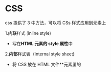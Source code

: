# CSS

css 提供了 3 中方法，可以将 CSs 样式应用到元素上

1.**内联**样式 (inline style)

 - 写在**HTML 元素的 style 属性**中

2.**内部**样式表（internal style sheet)

 - 将 CSS 放在 HTML 文件**<head>元素里的<style>**元素之中

3.**外部**样式表（external style sheet)

 - 将 CSS 编写在一个独立的文件中，并且**通过<link>元素**引入进来

## link 元素

- link 元素是**外部资源链接**元素，规范了**文档与外部资源**的关系

  - link 元素通常在 head 元素中

- 最常用的链接是**样式表(css)**

  - 此外也可以被用来创建**站点图标**(比如"favion"图标)

- **link 元素常见的属性：**

  - **href**：此属性知道被链接资源的 URL。URL 可以是绝对的也可以是相对的。

  - **ref**：知道链接的类型，常见的将链接类型：

    `icon`:站点图标(网站页面头部图标)

    ```css
    <link rel="icon" href="https://pvp.qq.com/favicon.ico">
    ```

    `dns-prefetch`:对一些页面数据进行预加载，用于性能优化(提前从 dns 解析时拿取加载数据)

    stylesheet:CSS 样式:`https://developer.mozilla.org/zh-CN/docs/Web/HTML/Link types`

    > @import
    >
    > 可以在 style 元素或者 CSS 文件中使用@import 导入其他的 CSS 文件

## 浏览器的渲染流程

![览器的渲染流](../../00_Image/02_CSS/浏览器的渲染流程.png)

> 首先浏览器对 HTMl 进行加载然后进行解析(parse)，如果浏览器遇到 CSS 会对 CSS 进行加载(注意：这时候**并不会对 HTML 进行阻塞**)，HTML 这时候任然进行正常解析，解析完成并创建 DOM 树。等 CSS 解析完毕会挂载到 DOM 树上并生成**Render tree** 最后进行成列展示

> 如果有**js 会进行阻塞**，因为 JS 可能会对 HTML 进行操作

## Text 文本属性

- `text-decoration： `**用于设置文字的装饰线**（常用）

  取值

  - **none**:无任何装饰线
    - 可以去除 a 元素默认的下划线
  - **underline**：下划线
  - **overline**：上划线
  - **line-through**:中划线（删除线）

- `text-transform`：**用于设置文字的大小写转换**（不常用）

  取值

  - capitalize:(使首字母大写，资本化的意思)将每个单词的首字符变为大写
  - uppercase：(大写字母)将每个单词的所有字符变为大写
  - lowercase:(小写字母)将每个单词的所有字符变为小写
  - none:没有任何影响

  > 实际开发中使用 Javescript 转化的更多

- `text-indent`：**用于设置第一行内容得到缩进**（不常用）

  - `text-indent:2em`;网刚好是缩进 2 个文字

    > 这里 em 单位相当于是父元素文字的 2 倍大

- `text-align`：**设置文本的对齐方式（重要**）

  **MDN:定义行内内容（例如文字）如何相对它的块父元素对齐：**

  > 上面的 2 个定义都是不准确的,因为`text-align`对 img 图片也是有效的，对块级元素是无效的。
  >
  > 应该是：
  > **text-align 可以对行内块元素设置对齐方式**

  常用的值

  - **left**:左对齐
  - **right**:右对齐
  - **center**:正中间显示
  - **justify**:两端对齐（很少用）

- `letter/word spacing`:分别用于设置字母、单词之间的间距

  - 默认是 0.可以设置为负数

## 字体

- `font-style`:**用于设置文字的常规、斜体显示**
  - norma:常规显示
  - italic(斜体)：用字体的斜体显示（通常会有专门的字体）
  - oblique(倾斜)：文本倾斜显示（仅仅是让文字倾斜）

### line-height

**用来设置一行文本的行高**

严格定义：**两行文字基线（baseline）之间的间距**

> 主要用于文字居中显示（把 line-height 的值设为和容器 height 高度一样即可）

**简单理解：比如有一个 div 高为 100，这时候把文字的 line-hight 设为 100，文字就会居中显示，相当于把这个文字的行高设为了 100，文字永远在中间显示，这样文字就在盒子里居中了**

> ### 两行文字基线之间的间距，等于它的上边距+文字的高度+下边距，正好等于两条基线之间的间距，文字一直都是在中间的所以当你把文字的行高设置于容器高一样时就居中显示了。

### font 缩写属性

- 顺序

  - **font-style font-variant font-weight font-size/line-height font-family**

- 规则-
  - font-style、.font-variant、font-weighti 可以随意调换顺应也可以省略
  - /Iine-height 可以省略，如果不省略，必须跟在 fon-size 后面
  - **font-size、font-family 不可以调换顺序，不可以略**

## CSS 选择器

### 通用选择器

使用 \* 号通配符，可以选中所有的元素

```html
*{}
```

### 属性选择器

- 拥有某一个属性[ attribute] (不常用)

- 属性等于某一值[att=val]

  ```html
  [title] { //也可以直接等于属性名，指定 width: 800px; background-color: #f00; }

  <div title="div ">
    <p>my name is lwy</p>
  </div>
  ```

### 后代选择器

- 一：所有的后代（**直接/间接的后代**）

  - 选择器这几件以**空格**分割

  ```css
  .box1 span {
    color: gray;
  }
  ```

- 二：直接子代选择器（**必须是直接子代**）

  - 选择器之间以 `>` 分割

  ```css
  .box1 > span {
    color: gray;
  }
  ```

### 兄弟选择器

- 一：相邻兄弟选择器、

  - 使用符号`+` 连接

  ```css
  .box1 + .content {
    color: red;
  }
  //这时box1旁边的content会变红色
  ```

- 二：普遍兄弟选择器 `~`

  - 使用 `~`连接

    ```css
      .box1 ~ div {
            color: red;
            box1的所有div兄弟都会变成红色
          }
    ```

### 选择器组-交集选择器

- **交集选择器：需要同时符合两个选择器条件(两个选择器紧密连接)**
  - 在开发中通常为了**精确的选择某一个元素**

```css
  div.box1 {
      即是一个DIV，也必须有一个class为box
      注意中间没有空格
        color: red;
      }
两个选择器类名一样
<div class="box1">6666666</div>
      <p class="box1">哈哈哈哈</p>
```

### 并集选择器

- **符合一个选择器条件即可（两个选择器以`,` 分隔）**
  - 在开发中通常为了给**多个元素设置相同的样式**

```css
body,
div,
p {
  color: aqua;
}
```

### 伪类选择器

> css**伪类**是添加到选择器的关键字，**用于指定所选元素的特殊状态**
>
> 可以说伪类可以对指定的元素进行操作状态。比如苏表悬停时的状态

- 动态伪类

  - `:link`:未访问的链接
  - `:visited`:已访问的链接
  - `:hover`:**鼠标挪动到元素上的状态（重要）**
  - `:active`:激活的链接（鼠标在链接上长按住未松开）
  - `:focus`:指当前**拥有输入焦点的元素**(能接收键盘使用)

- 结构伪类

  `:nth-child(1)`

  - 是父元素中的**第 1 个子元素**

  `:nth-child(2n)  `（n 取值从 0 开始，0，1，2，3，4，5）

  - n 代表任意**正整数和 0**
  - 是父元素中的第偶数个子元素（第 2、4、6、8 个）
  - 跟：nth-child(even)同义

  `:nth-child(2n+ 1)`

  - n 代表任意正整数和 0
  - 是父元素中的第奇数个子元素（第 1、3、5、7.个）
  - 跟：nth-child(odd)同义

  `nth-child(-n +2)`

  - 代表**前 2 个子元素**

  > `:nth-last-child()`的语法跟：nth-child()类似，不同点是：nth-last-child()从最后一个子元素开始往前计数(从后往前)。

  **nth-of-type()用法跟 nth-child()类似**

  - 不同点是**nth-of-type()**计数时只计算**同种类型的元素**

  **nth-last-of-type0 用法跟：nth-of-type()类似**

  - 不同点是：nth-last-of-type()从最后一个这种类型的子元素开始往前计数

  **下面的伪类偶尔会使用：**

  - `：root`,根元素，就是 HTML 元素
  - `：empty`代表里面完全空白的元素

- 否定伪类

  **:not()的格式是：not(x)**

  - X 是一个**简单选择器**
  - 元素选择器、通用选择器、属性选择器、类选择器、选择器、伪类(除否定伪类)

  **:not(x)表示除 x 以外的元素**

### 伪元素（pseudo-elements)

> 伪元素是一个附加至选择器末的关键词，允许你对被选择元素的**特定部分修改样式。**

> 伪元素可以用一个冒号也可以用 2 个，但是为了和伪类区别一般用 2 个冒号：：

- `::first-line`:可以针对**首行文本**设置属性
- `::first-letter`:可以针对**首行字母**设置属性
- `::before`和`::after`:用来在一个元素的**内容之前或之后插入其他内容**(可以是文字、图片)
  - 常通过**content 属性**来为一个元素添加修饰性的内容

> 注意：当你要把元素变成块级元素或行内块时，content 属性是不可以省略的，因为**伪元素是行内级元素**，如果省略则会看不到内容

```html
.item::after {
在实际开发中可以起一个其他的类型，利用类选择器可以起多个类目的特点，实现复用
content: "我是after"; color: red; } .item::before { content: "我是before";
color: orange; }

<div class="box item">伪元素练习</div>
```

### css 继承

css 继承过来的是计算值，而不是设置值（计算值就是父元素设置的那个值)

强制继承：如果你想要元素强制继承父元素的属性可以使用`inherit`

比如

`border:inherit`这样就实现了强制继承

### 选择器的权重

- 按照经验，为了方便比较 CSS 属性的优先级，可以给 CSS 属性所处的环境定义一个权值（权重）
  - !important：10000
  - 内联样式：1000
  - id 选择器：100
  - 类选择、属性选择器、伪类：10
  - 元素选择器、伪元素：1
  - 通配符：0

## 行内替换元素

1.和其他的行内级元素在同一行显示

2.可以设置宽高

> 比如 img 为可替换元素 但是同时拥有 2 个特性 ，说 img 为行内块元素不是很准确的，官方也从来没有说过。

## HTML 元素 4 种隐藏方法

- 方法一：**display 设置为 none**
  - 元素不显示出来，并且也不占据位置，**不占据任何空间（和不存在一样）：**
- 方法二：**visibility 设置为 hidden**
  - 设置为 hidden,虽然元素不可见，但是**会占据元素应该占据的空间**：
  - 默认为 visible,元素是可见的：
- 方法三：**color:rgba 设置颜色，将 a 的值设置为 0**
  - rgba 的 a 设置的是 alpha 值，可以设置透明度，**不影响子元素**(只是字体或者背景透明：**单一**)
  - **a 的值范围是 0~1**
- 方法四：**opacity 设置透明度，设置为 0**
  - 设置整个元素的透明度，**会影响所有的子元素，**（字体背景都会变成透明：**全部**）

## Overflow

- **ovrflow 用于控制内容溢出时的行为**
  - **visible**:溢出的内容照样可见
  - **hidden**:溢出的内容直接裁剪
  - **scroll**:溢出的内容被裁剪，但可以通过滚动机制查看
    - 会一直显示滚动条区域，滚动条区域占用的空间属于 width、height
  - **auto**:自动根据内容是否益出来决定是否提供滚动机制

## 盒子模型

### 上下 margin 的传递（父子元素）

- **margin-top 传递**
  - 如果**块级元素的顶部线和父元素的顶部线重叠**，那么**这个块级元素的 margin-top 值会传递给父元素**
- **margin-bottom 传递**
  - **如果块级元素的底部线和父元素的底部线重写，并且父元素的高度是 auto**,那么**这个块级元素的 margin-bottom 值会传递给父元素**
- **如何防止出现传递间题？**
  - 给**父元素设置 padding-top\padding-bottom**
  - 给**父元素设置 border**
  - 触发 BFC:**设置 overflow 为 auto**
- 建议
  - **margin**一般是用来设置**兄弟元素之间**的间距
  - **padding**一般是用来设置**父子元素之间**的间距

### 上下 margin 的重叠

- **垂直方向（上下）上相邻的 2 个 margin(margin-top、margin-bottom)有可能会合并为 1 个 margin,这种现象叫做 collapse(折叠)**
- **水平（左右）方向上的 margin(margin-left.margin-right)永远不会 collapse**
- 折叠后最终值的计算规则
- 两个值进行比较，**取较大的值**
- 如何防止 margin collapse?
  - **只设置其中一个元素的 margin**

情况

1.**两个兄弟元素**之间**上下 margin 的折叠**

2.**父子块级元素**之间**margin 的折叠**(这种情况很少，一般都设置 padding)

```html
.box { margin-bottom: 30px; } .content { margin-top: 50px;
这里最大值50px生效，而不是相加等于80px，只有上下垂直时才会发生重叠 }
<div class="box"></div>
<div class="content"></div>
```

### 元素的水平居中方案

- 块级元素，有宽度

给块级元素 margin 设置为：0 auto 可以实现水平居中。

```css
/* 把上下固定，左右给个auto浏览器会自动平均分配 */
margin: 0 auto;
```

> 还可以用定位，flex 布局等

- 行内级元素
  - 水平居中：在父元素中设置：`text-align:center`

### 外轮廓-Outline

- outline:表示元素的外轮廓

  - 不占用空间
  - 默认显示在 border 的外面

- 和 border 的属性类似

- 应用实例

  - ### **去除 a 元素、input 元素的 focus 轮廓效果**

```css
 a {
     使用none去掉轮廓效果
        outline: none;
      }
```

### 盒子阴影-box-shadow

- box-shadow 属性可以设置一个或者多个阴影

  - 每个阴影用<shadow>表示
  - 多个阴影之间用逗号隔开，从前到后叠加

- <shadow>的常见格式如下

  none.L<shadow># <shadow>inset?&slength{2,4})&8olor>

  - 第 1 个<length>:**offset-x**,水平方向的偏移，正数往右偏移
  - 第 2 个<length>;**offset-y**,垂直方向的偏移，正数往下偏移
  - 第 3 个<length>;**blur-radius**,,模糊半径
  - 第 4 个<length>:**spread-radius**,延伸半径
  - <color>:**阴影的颜色**，如果没有设置，就跟随 color 属性的颜色

```css
  box-shadow: 5px 5px 10px red, 10px 10px 10px green;
x轴，y轴，blur模糊度,color颜色，以逗号分开可以设置多个阴影
```

> text-shadow 实现和 box-shadow 差不多，只是少了 spread-radius

### 行内非替换元素的注意事项

行内元素

- 以下属性对行内级非替换元素不起作用
  - width、height、margin-top、margin-bottom
- 以下属性对行内级非替换元素的效果比较特殊
  - padding-top、padding-bottom、上下方向的 border

> **行内非替换元素对盒子模型的 margin,padding,border 的上下设置是不生效的，不占据空间，对左右位置是生效的，占据空间**。

## CSS 属性-box-sizing

- **box-sizing 用来设置盒子模型中宽高的行为**
- **content-box**
  - padding、.border 都布置在 width、height 外边（**宽高不包含 border/padding**）
- **border-box**
  - padding、border 都布置在 width、height 里边(**宽高包含 border/padding**)

> content-box 相当于是标准盒模型是 box-sizing 的默认，border--box 相当于把盒子设置成了怪异盒模型又叫 IE 盒模型

**标准盒模型**：**盒子的 width/height=内容的宽高度**。不包括 border/padding。如果设置了 border/padding**盒子会被撑大.**

**怪异盒模型(IE 盒模型)**: **盒子的 width/height = border + padding + 内容的宽度**.无论 border/padding 设置多少它都会被加到盒子的 width/height 里，**盒子不会被撑大**

## border 实现三角形代码

```css
 .box {
        width: 100px;
        height: 100px;
          //边框都为透明 4个边框个占宽高的一般
        border: 50px solid transparent;
值设置一个上边框，把size设置为盒子高度一般这样上边框的高度就站一般就是个三角形了
        border-top: 50px solid red;

        box-sizing: border-box;
      }
```

## 网络字体

### web fonts 的工作原理

- 1.fonts 获取到想要的字体
- 2.在 css 种使用字体 html/css/javeScript/img/fonts
- 3.将所有的资源一起部署到服务器

### 使用 web fonts

- 第一步：在字体天下网站下载一个字体
  - https://www.fonts.net.cn/fonts-zh-1.html
  - 默认下载下来的是 ttf 文件
- 第二步：使用字体：
  - 使用过程如下：
    - 1 将字体放到对应的目录中
    - 2 通过**@font-face**来引入字体，并且设置格式
    - 3.使用字体
- 注意：**@font-face 用于加载一个自定义的字体**

```css
<style>
      /* 将这个字体引入到网页中 */
      @font-face {
        font-family: "lwy";
        src: url("./fonts/TianShiYanTiDaZiKu-1.ttf");
      }
      /* 指定元素使用引入的字体 */
      .box {
        font-family: "lwy";
      }
    </style>
  </head>
  <body>
    <div class="box">我是div元素</div>
  </body>
```

### 字体图标

- 字体图标的好处：
  - 放大不会失真
  - 可以任意切换颜色
  - 用到很多个图标时，文件相对图片较小
- 字体图标的使用：
  - 登录阿里 icons(https/ww.iconfont.cn/)
  - 下载代码，并且拷贝到项目中
- 将字体文件和默认的 css 文件导入到项目中

```css
 //导入      href为下载的代码路径
<link rel="stylesheet" href="./iconfonts/iconfont.css" />

//使用
<i class="iconfont icon-music2"></i>
```

## 精灵图 css Sprite

- **什么是 CSS Sprite**
  - 是一种**CSS 图像合成技术**，将**各种小图片合并到一张图片**上，然后**利用 CSS 的背景定位来显示对应的图片部分**
  - 有人翻泽为：**CSS 雪碧、CSS 精灵**
- 使用 CSS Sprite 的好处
  - 减少网页的**http 请求数量，加快网页响应速度，减轻服务器压力**
  - 减小**图片总大小**
  - 解决了**图片命名的困扰**，只需要针对一张集合的图片命名
- Sprite 图片制作（雪碧图、精灵图）
  - 方法 1：Photoshop,设计人员提供
  - 方法 2：https./www.toptal.com/developers/css/sprite-generator

## Position 定位

### 相对定位(relative)

- **并未脱离正常文档流，不改变页面布局**，使用 top,right,bottom,left,进行移动，未定位时的位置留下空白**,相对于原来的位置进行移动**。
- 应用场景：对元素位置进行微调

### 绝对定位(absolute)

- **元素会被移出正常文档流，并不为元素预留空间**，通过指定元素**相对于最近的非 static（标准文档流） 定位祖先元素的偏移，来确定元素位置，如果没有找到这样的祖先元素，参照对象是视口**。绝对定位的元素可以设置外边距（margins），且不会与其他边距合并。

  > 以最近的定位元素为参照对象，进行偏移

  ### 固定定位(Fixed)

- **元素会被移出正常文档流，并不为元素预留空间，而是通过指定元素相对于屏幕视口（viewport）的位置来指定元素位置。**元素的位置在屏幕滚动时不会改变。打印时，元素会出现在的每页的固定位置。`fixed` 属性会创建新的层叠上下文。当元素祖先的 `transform`、`perspective`、`filter` 或 `backdrop-filter` 属性非 `none` 时，容器由视口改为该祖先。

### 脱离正常文档流(absolute/fixed)元素的特点(一)

- **可以随意设置宽高**
- **宽高默认由内容决定**
- **不再受标准流的钓束**
  - 不再**严格按照从上到下、从左到右**排布
  - 不再**严格区分块级(block)、行内级(inline),行内块级(inline-blck)的很多特性**都会消失
- **不再给父元素汇报宽高数据(它的宽高影响不了父元素)**
- **脱标元素内部默认还是按照标准流布局**

### 脱离正常文档流(absolute/fixed)元素的特点(二)

- **绝对定位元素(absolutely positioned element)**

  - position 值为**absolute**或者**fixed**的元素

- **对于绝对定位元素来说**

  - 定位参照对象的宽度=**left+right+margin-left+margin-right+绝对定位元素的实际占用宽度**
  - 定位参照对象的高度=**top+bottom+margin-top+margin-bottom+绝对定位元素的实际占用高度**

- **如果希望绝对定位元素的宽高和定位参照对象一样。可以给绝对定位元素设置以下属性**

  - left0、right0、top:0、bottom:0、margin:0

    > 相当于与参照对象距离为 0，完全撑起

- **如果希望绝对定位元素在定位参照对象中居中显示，可以给绝对定位元素设置以下属性**

  - left0、right:0、top:0、bottom:0、margin:auto

    > 相当于上下左右都为 0**,margin 的值浏览器会自动等分上下左右就实现了居中**

  - 另外，还得设置具体的宽高值（宽高小于定位参照对象的宽高）

```css
  .box {
        background-color: #f00;
        width: 400px;
        height: 400px;
        position: relative;
      }

      .box1 {
        width: 200px;
        height: 200px;
        background-color: green;
        position: absolute;
        bottom: 0;
        right: 0;
        left: 0;
        top: 0;
        //这里位置公式相当于  margin的位置自动被浏览器处理
        宽 ： 400=0+0+ml:auto+mr:auto
        高 ： 400=0+0+mt:auto+ml:auto
        margin: auto;
      }
<div class="box">
      <div class="box1"></div>
    </div>
```

### auto 效果总结

- width:auto
  - 1.行内非替换元素：width 包裹的内容
  - 2.块级元素：width：包含块的宽度
  - 3.绝对定位元素：width:包裹内容

### 粘性定位—sticky

- 可以看做是**相对定位和固定（绝对）定位的结合体：**
- 它允许被定位的元素**表现得像相对定位一样**，直到它滚动到某个阈值点：
- 当**达到这个阈值点**时，就会**变成固定绝对定位：**

> sticky:是相对于最近的滚动祖先包含滚动视口的位置(the nearest ancestor scroll container's scrollport)

### Z-index

- z-index 属性用来设置定位元素的**层叠顺序**（仅对足位元素有效）
  - 取值可以是**正整数、负整数、0**
- 比较原则
  - 如果是**兄弟关系**
    - **z-index 越大，层叠在越上面**
    - **z-index 相等，写在后面的那个元素层叠在上**
  - 如果**不是兄弟关系**
    - 各自**从元素自己以及祖先元素中，找出最邻近的 2 个定位元素进行比较**
    - 而且**这 2 个定位元素必须有设置 z-index 的具体数值**

## float 浮动

- float 属性可以指定一个元素应**沿其容器的左**侧或**右侧**放置，允许**文本和内联元素环绕它。**
  - float 属性最初只用于在一段文本内**浮动图像，实现文字环绕的效果，**
  - 但是早期的 CSS标准中并没有提供好的**左右布局方案**，因此在一段时间里面它成为**网页多列布局的最常用工具：**
- **绝对定位、浮动都会让元素脱离标准流，以达到灵活布局的效果**
- **可以通 float 属性让元素产生浮动效果，float 的常用取值**
  - **none**:不浮动，默认值
  - **left**:向左浮动
  - **right**:向右浮动

### 浮动规则

- **元素一旦浮动后，脱离标准流**
  - **朝着向左或向右方向移动**，直到**自己的边界紧贴着包含块**（一般是父元素）或者**其他浮动元素的边界**为止
  - **定位元素会层叠在浮动元素上面**
- **浮动元素不能与行内级内容层叠，行内级内容将会被浮动元素推出**
  - 比如行内级元素、inline-block 元素、块级元素的文字内容

> 可以实现图文混排的效果，**脱离标准流之后，子元素不会给父元素汇报高度**

- **行内级元素、inline-block 元素浮动后，其顶部将与所在行的顶部对齐**

### **将多个行内级元素中间的空格（间隙）去除的方法**

- 1.删除换行符(不推荐)
- **2.将父级元素的 font-size 设置为 0，但是需要子元素设置回来**
- **3.通过子元素(span)统一向一个方向浮动即可**
- 4.flex 布局

### 布局一行宽度不够，放不下的解决方案

```css
 .box {
        /* 把box值设置为－值，相当于wrap容器的宽度变成了
         盒子的宽度=ml+mr+容器的width 这时候容器的mr=-10
         所以1190=1200-10   容器的width会变成1200,这样相当于，box的宽度为1200了，这样就可以放下
        */
        margin-right: -10px;
      }
 <div class="wrap">
      <div class="box">
        <div class="item item1">1</div>
        <div class="item item2">2</div>
        <div class="item item3">3</div>
        <div class="item item4">4</div>
        <div class="item item5">5</div>
      </div>
    </div>
```

### 浮动的问题 – 高度塌陷

- 由于浮动元素脱离了标准流，变成了**脱标元素**，所以**不再向父元素汇报高度**
  - 父元素**计算总高度**时，就**不会计算浮动子元素的高度**，导致了**高度坍塌**的问题
- 解决父元素高度坍塌问题的过程，一般叫做**清浮动（清理浮动、清除浮动）**
- 清浮动的目的是
  - 让**父元素计算总高度的时候**，把**浮动子元素的高度算进去**

#### CSS 属性 - clear

- clear 属性可以指定一个元素**是否必须移动**(清除浮动后)**到在它之前的浮动元素**下面;

  #### 常用取值

  - **left**：要求元素的顶部低于之前生成的所有左浮动元素的底部**(清除左浮动)**
  - **right**：要求元素的顶部低于之前生成的所有右浮动元素的底部**(清除右浮动)**
  - **both**：要求元素的顶部低于之前生成的所有浮动元素的底部**(清除全部)**
  - **none**：默认值，无特殊要求

#### 清除浮动的方法

- 方法一: 给父元素设置固定高度
  - 扩展性不好（不推荐）
- 方法二: 在父元素最后增加一个空的块级子元素，并且让它设置 clear: both
- 会增加很多无意义的空标签，维护麻烦
- 违反了结构与样式分离的原则（不推荐）
- 方法三: **给父元素添加一个伪元素**
  - 推荐;
  - 编写好后可以轻松实现清除浮动
- **给父元素增加::after 伪元素**
- 纯 CSS 样式解决，结构与样式分离（推荐）

```css
.clear-fix::after{
    content:""
display:block;
clear:both;
visibility:hidden;/*,浏览器兼容性.*/
height:0; /*,划览器兼容性.*/
}
.clear-fix{
    *Z00m:·1;/*.IE6/7兼容性.*/
}
```

## Flex 布局

- 两个重要的概念：
  - 开启了 flex 布局的元素叫**flex container(开启了 flex 的盒子)**
  - flex container 里面的直接子元素叫做**flex item(盒子里的每一项)**
- **当 flex container 中的子元素变成了 flex item 时，具备一下特点：**
  - flex item 的布局将**受 flex container 属性的设置来进行控制和布局：**
  - flex item.**不再严格区分块级元素和行内级元素：**
  - flex item**默认情况下是包裹内容**的，**但是可以设置宽度和高度：**
- **设置 display 属性为 flex 或者 inline-flex 可以成为 flex container**
  - **flex**:flex container 以**block-level(块级元素)**形式存在
  - **inline-flex**:flex container 以**inline-level(行内级元素）**形式存在

### flex 布局模型

![lex布局模](../../00_Image/02_CSS/flex布局模型.png)

> 左右为主轴，上下交叉轴

### 属性

- 应用在**flex container**上的 CSS 属性

  - flex-flow

    - **flex-flow 属性是 flex-direction 和 flex-wrap 的简写。**
      - 顺序任何，并且都可以省略：

  - **flex-direction(决定了主轴的方向)**

    - **flex items 默认都是沿着 main axis(主轴)从 main start 开始往 main end 方向排布**
      - **flex-dierction**决定了**main axis 的方向**，有 4 个取值
      - **row(默认值,主轴从左到右排列)**、**row-reverse(主轴从右到左排列)**、**column(交叉轴变为主轴）**、**column-reverse(从下到上排列)**

  - **flex-wrap(换行)**

    - **flex-wrap 决定了 flex container 是单行还是多行**
      - **nowrap**(默认)：单行
      - **wrap**:多行
      - wrap-reverse(**对交叉轴方向进行反转并多行**):多行（对比 wrap,**cross start 与 cross end 相反**）

  - **justify-content(决定主轴对齐方式)**

    - **justify-content 决定了 flex items 在 main axis 上的对齐方式**
      - **flex-start**(默认值)：与 main start 对齐
      - **flex-end**:与 main end 对齐
      - **center**:居中对齐
      - **space-between**:
        - flex items 之间的距离相等
        - 与 main start、main end**两端对齐**
      - **space-around**:
        - flex items 之间的距离相等
        - **flex items 与 main start、main end 之间的距离是 flex items 之间距离的一半**
      - **space-evenly:**
        - flex items 之间的距离相等
        - **flex items 与 main start、main end 之间的距离等于 flex items 之间的距离**

    ![ustify-conten](../../00_Image/02_CSS/justify-content.png)

  - **align-items(决定交叉轴的对齐方式,单行时使用)**

    - a**lign-items 决定了 flex items 在 cross axis 上的对齐方式**
      - normal::在弹性布局中，效果和 stretch 一样
      - stretch:当 flex items 在 cross axis 方向的 size 为 auto 时**(宽为 auto 时)**，会自动拉伸至填充 flex container
      - flex-start:与 cross start 对齐
      - flex-end:与 cross end 对齐
      - **center**:居中对齐
      - baseline:与基准线对齐

    ![lign-ite](../../00_Image/02_CSS/align-item.png)

  - **align-content(决定了多行有剩余空间时，交叉轴的对齐方式)**

    - **align-content 决定了多行 flex items 在 cross axis 上的对齐方式，用法与 justify-content 类似**

      ![lign-conten](../../00_Image/02_CSS/align-content.png)

- 应用在**flex items**上的 CSS 属性

  - flex-grow
    - **flex-grow 决定了 flex items 如何扩展(拉伸/成长)**
      - 可以设置**任意非负数字（正小数、正整数、0），默认值是 0**
      - 当 flex container 在 main axis 方向上有**剩余 size** 时，**flex-grow 属性才会有效**
    - 如果所有 flex items 的 flex-grow **总和 sum 超过 1**，每个 flex item 扩展的 size 为
      - flex container 的剩余 size \* flex-grow / sum**（剩余 size 根据总和分成等比例大小对各个 item 的 flex-grow 的值进行分布，**）
  - flex-basis
    - flex-basis 用来设置 flex items 在 main axis 方向上的 base size
      - auto（默认值）、具体的宽度数值（100px）
  - flex-shrink
    - **flex-shrink 决定了 flex items 如何收缩(缩小)**
    - 使用方法与 flex-grow 类似
  - order(顺序)
    - **order 决定了 flex items 的排布顺序**
      - 可以设置**任意整数**（正整数、负整数、0），**值越小就越排在前面**
      - 默认值是 0
  - **align-self(单独为 item 设置交叉轴的对齐方式)**
    - **flex items 可以通过 align-self 覆盖 flex container 设置的 align-items**
      - **auto**（默认值）：遵从 flex container 的 align-items 设置
      - **stretch、flex-start、flex-end、center、baseline**，效果跟 **align-items** 一致
  - flex
    - flex 是 flex-grow || flex-shrink || flex-basis 的简写,flex 属性可以指定 1 个，2 个或 3 个值。
      - 第一个无单位数 flex-grow,第二个无单位 flex-shrink,第三个值必须为一个有效的宽度值 flex-basis

## css 属性-transform

- **CSS transform.属性允许对某一个元素进行某些形变**，包括**旋转，缩放，倾斜或平移**等。

- transform 是**形变**的意思，transformeri 就是变形金刚；

- 注意事项，**并非所有的盒子都可以进行 transform 的转换（通常行内级元素不能进行形变）**

- 所以，transform 对于**行内级非替换元素是无效的：**

  - 比如对 span、a 元素等；

  #### 属性语法

  transform:function()

  > 后面跟的是一个个函数

- **常见的函数 transform function 有：**

  - **平移**：translate(x,y)
  - **缩放**：scale(x,y)
  - **旋转**：rotate(deg)
  - **倾斜**：skew(deg,deg)

    上面的几个函数，我们可以改变某个元素的形变

### 位移 - translate

- **-平移：translate(x, y)**
  - 这个 CSS 函数用于移动元素在平面上的位置。
  - translate 本身可以表示翻译的意思，在物理上也可以表示平移；
- 值类型：
  - **数字**：100px
  - **百分比**：参照元素本身(refer to the size of bounding box)
- **translate 的百分比可以完成一个元素的水平和垂直居中**

```css
.item {
  height: 120px;
  width: 120px;
  background-color: blue;
  position: relative;
  /* 向下位移父元素的50% */
  top: 50%;
  /* 使元素向上位移自身宽度的50%，实现了垂直居中 */
  transform: translate(0, -50%);
}
```

### 缩放 - scale

- **缩放：scale(x, y)**

  - scale() CSS 函数可改变元素的大小。

- **值类型：**

  - 数字：

    - **1**：保持不变
    - **2**：放大一倍
    - **0.5**：缩小一半

    > **小于 1 缩放，大于 1 扩大**

  - 百分比：百分比不常用(依照以前的宽高进行缩放，扩大)

### 旋转 - rotate

- **旋转：rotate(<angle>)**
- 值个数
  - 一个值时，表示旋转的角度(**deg**)
- 值类型：
  - **常用单位 deg**：旋转的角度（ degrees ）
  - 正数为顺时针
  - 负数为逆时针

### transform-origin

- **transform-origin：形变的原点**
  - 比如在进行 scale 缩放或者 rotate 旋转时，都会有一个原点。
- 一个值：
  - 设置 x 轴的原点
- 两个值：
- 设置 x 轴和 y 轴的原点
- **必须是<length>,<percentage>或 <left>, center, right, top, bottom 关键字中的一个**
- left, center, right, top, bottom 关键字
- length：从左上角开始计算(px)
- 百分比：参考元素本身大小

### 倾斜 - skew

- 倾斜：skew(x, y)
  - **函数定义了一个元素在二维平面上的倾斜转换。**
- 值类型：
  - deg：倾斜的角度
  - 正数为顺时针
  - 负数为逆时针
- **注意：倾斜的原点受 transform-origin 的影响**

> transform，它是可以设置多个 transform-function 的：

```css
.item:hover {
  transform: scale(0.5) rotate(45deg) translate(100px);
}
```

## 过渡动画 - transition

- **什么是 transition 动画呢？**
  - CSS transitions 提供了一种在更改**CSS 属性时**控制**动画速度的方法**。
  - 可以让 CSS 属性变化成为一个**持续一段时间的过程**，而**不是立即生效**的；
  - 比如将一个元素**从一个位置移动到另外一个位置**，默认在修改完 CSS 属性后会立即生效；
  - 但是我们可以通过 CSS transition，让**这个过程加上一定的动画效果**，包括**一定的曲线速率变化；**
- **通常将两个状态之间的过渡称为隐式过渡（implicit transitions），因为开始与结束之间的状态由浏览器决定。**
- **CSS transitions 可以决定**
  - 哪些属性发生动画效果 (明确地列出这些**属性**)
  - 何时开始 (设置 **delay**）
  - 持续多久 (设置 **duration**)
  - 如何动画 (定义 timing function，比如匀速地或先快后慢)。
- transition CSS 属性是 **transition-property，transition-duration，transition-timing-function 和 transition-delay 的一个简写属性。**
- **transition-property**：指定应用过渡属性的名称
  - all：所有属性都执行动画；
  - none：所有属性都不执行动画；
  - CSS 属性名称：要执行动画的 CSS 属性名称，比如 width、left、transform 等；
- **transition-duration**：指定过渡动画所需的时间
  - 单位可以是秒（s）或毫秒（ms）
- **transition-timing-function**：指定动画的变化曲线
- https://developer.mozilla.org/zh-CN/docs/Web/CSS/transition-timing-function
- **transition-delay**：指定过渡动画执行之前的等待时间

```css
 .box {
        width: 100px;
        height: 100px;
        background-color: #f00;
    简写属性
        transition: all 1s ease-in 2s;
      }
      .box:hover {
        width: 200px;
        height: 200px;
        background-color: orange;
        transform: translate(200px);
      }
```

## CSS Animation

- 过度动画的缺点
  - transition**只能定义开始状态和结束状态**，不能定义中间状态，也就是说只有两个状态；
  - transition**不能重复执行**，除非一再触发动画；
  - transition 需要在**特定状态下会触发才能执行**，比如某个属性被修改了；
- 如果我们希望可以有更多状态的变化，我们可以使用**CSS Animation**。
- **CSS Animation 的使用分成两个步骤：**
  - **步骤一**：使用 keyframes 定义动画序列（每一帧动画如何执行）
  - **步骤二**：配置动画执行的名称、持续时间、动画曲线、延迟、执行次数、方向等等

### @keyframes 规则

- **可以使用@keyframes 来定义多个变化状态，并且使用 animation-name 来声明匹配：**
  - 关键帧使用**percentage**来指定动画发生的时间点；
  - **0%**表示动画的第一时刻，**100%**表示动画的最终时刻；
  - 因为这两个时间点十分重要，所以还有特殊的别名：**from 和 to**；
- **也就是说可以使用 from 和 to 关键字**
  - from 相当于 0%
  - to 相当于 100%

### animation 属性

- CSS animation 属性是 **animation-name，animation-duration, animation-timing-function，animation-delay，animationiteration-count，animation-direction，animation-fill-mode 和 animation-play-state 属性的一个简写属性形式。**
  - a**nimation-name**：指定执行哪一个关键帧动画
  - **animation-duration**：指定动画的持续时间
  - **animation-timing-function**：指定动画的变化曲线
  - **animation-delay**：指定延迟执行的时间
  - **animation-iteration-count**：指定动画执行的次数，执行 infinite 表示无限动画
  - **animation-direction**：指定方向，常用值 normal 和 reverse
  - **animation-fill-mode**：执行动画最后保留哪一个值
    - none：回到没有执行动画的位置
    - forwards：动画最后一帧的位置
    - backwards：动画第一帧的位置
  - **animation-play-state**：指定动画运行或者暂停（在 JavaScript 中使用，用于暂停动画）

```css
 .box {
        width: 100px;
        height: 100px;
        background-color: #f00;
         animation的简写属性
        animation: moveAnim 2s ease-in-out 2s 2 forwards;
      }
       //定义关键帧
      @keyframes moveAnim {
        0% {
          transform: translate(0, 0) scale(0.5, 0.5) rotate(45deg);
        }
        33% {
          transform: translate(0, 200px) scale(1, 1) rotate(45deg);
        }
        66% {
          transform: translate(200px, 200px) scale(0.5, 0.5) rotate(45deg);
        }
        100% {
          transform: translate(200px, 0) scale(0.5, 0.5) rotate(45deg);
        }
      }
```

## 深入理解 vertical-align – line boxes

- 官方文档的翻译：vertical-align 会影响 **行内块级元素** 在一个 **行盒(由内容每一行行高的高度)** 中垂直方向的位置

- **思考：一个 div 没有设置高度的时候，会不会有高度？**

- 没有内容，没有高度
- 有内容，内容撑起来高度

- **但是内容撑起来高度的本质是什么呢？**

  - 内容有行高（line-height），撑起来了 div 的高度

- 行高为什么可以撑起 div 的高度？

  - 这是因为**line boxes**的存在，并且 line-boxes 有一个特性，包裹每行的 inline level
  - 而其中的文字是有行高的，必须将整个行高包裹进去，才算包裹这个 line-level

- **那么，进一步思考：**

  - 如果这个 div 中有图片，文字，inline-block，甚至他们设置了 margin 这些属性呢？

  > 如果一行里有文字，图片，行内级盒子，那么图片和盒子会离底部有几个像素，这是因为 vertical-align 默认是 baseline 对齐的，所以盒子与图片默认与文字的基线对齐，就会造底部有多余的间隙问题

- **结论：line-boxes 一定会想办法包裹住当前行中所有的内容。**

- **但是，但是为什么对齐方式千奇百怪呢？**

  - 你认为的千奇百怪，其实有它的内在规律
  - 答案就是**baseline**对齐

- 我们来看官方 vertical-align 的默认值：没错，就是 baseline

- **但是 baseline 都是谁呢？**

- 文本的 baseline 是字母 x 的下方
- Inline-block 默认的 baseline 是 margin-bottom 的底部（没有，就是盒子的底部）
- Inline-block 有文本时，baseline 是最后一行文本的 的下方

- **一切都解释通了**

- **现在，对于不同的取值就非常容易理解了**

  - **baseline**(默认值)：基线对齐（你得先明白什么是基线）
  - **top**：把行内级盒子的顶部跟 line boxes 顶部对齐
  - **middle**：行内级盒子的中心点与父盒基线加上 x-height 一半的线对齐
  - **bottom**：把行内级盒子的底部跟 line box 底部对齐
  - <percentage>：把行内级盒子提升或者下降一段距离（距离相对于 line-height 计算\元素高度）， 0%意味着同 baseline 一样
  - <length>：把行内级盒子提升或者下降一段距离，0cm 意味着同 baseline 一样

- **解决图片下边缘的间隙方法**:

  - **方法一: 设置成 top/middle/bottom**
  - **方法二: 将图片设置为 block 元素**

> **vertical 用来设置行内级元素的对齐方式，默认是 baseline 对齐，这样会造成设置图片和盒子时，底部会留有间隙是为了与文字的基线对齐，当我们遇到这种现象时，我们可以把元素变成 block 元素，因为会独占一行，这样就不会与文字基线对齐了，还可以使 vertical-align 更改对齐方式为 top/middle/bottom**

> 一个文字的行高由上边距+内容+下边距组成，内容底部为 baseline

## meta 元素

- **meta 元素用于定义元数据：**
  - head 中用于**定义元数据**；
  - 比如标题 title、样式 style、link 外部资源等；
  - meta 用于定义那些不能使用其他定元相关（meta-related）元素定义的任何元数据信息；
- **meta 元素定义的元数据的类型包括以下几种：**
  - 如果设置了 **charset** 属性，meta 元素是一个字符集声明，告诉文档使用哪种字符编码。
  - 如果设置了 **http-equiv** 属性，meta 元素则是编译指令。
  - 如果设置了 **name** 属性，meta 元素提供的是文档级别（document-level）的元数据，应用于整个页面。

### meta 元素的 http-equiv 属性

- 告知 IE 浏览器去模仿哪一个浏览器的行为；
  - IE=edge，告知 IE8 区使用最高有效模式来模仿

```css
<meta
http-equiv="X-UA-Compatible"content="IE=edge">
```

### meta 元素的 name 属性

- name 属性的值非常多，具体的内容可以查看文档：
  - https://developer.mozilla.org/zh-CN/docs/Web/HTML/Element/meta/name
- 我们介绍几个常用的：
  - **robots**：爬虫、协作搜寻器，或者 “机器人”，对此页面的处理行为，或者说，应当遵守的规则。
  - **author**：文档作者的名字。
  - **Copyright**：版权声明；
  - **description**：一段简短而精确的、对页面内容的描述。
    - 一些浏览器，比如 Firefox 和 Opera，将其用作书签的默认描述。
  - **keywords**：与页面内容相关的关键词，使用逗号分隔。某些搜索引擎会进行收录；

## CSS 样式的字符编码

- **之前我们有制定过 HTML 页面的编码，但是并没有制定 CSS 样式的编码**。
  - 那么 CSS 样式的字符编码会按照什么规则来使用呢？
- **在样式表中有多种方法去声明字符编码，浏览器会按照以下顺序尝试下边的方法（一旦找到就停止并得出结果）：**
  - 1.文件的开头的 Unicode byte-order（字节顺序标记） 字符值。
    - https://en.wikipedia.org/wiki/Byte_order_mark
  - 2.由 Content-Type：HTTP header 中的 charset 属性给出的值或用于提供样式表的协议中的等效值。
  - 3.CSS @规则 @charset。
  - 4.使用参考文档定义的字符编码： 元素的 charset 属性。
    - 该方法在 HTML5 标准中已废除，无法使用。
  - 5.假设文档是 UTF-8。
- 开发中推荐在 CSS 的开头编写@charset 指定编码：

```css
@charset "UTF-8";
```

## CSS 属性 - white-space

- **white-space 用于设置空白处理和换行规则**
  - normal：合并所有连续的空白，**允许**单词超屏时自动换行
  - **nowrap**：合并所有连续的空白，**不允许**单词超屏时自动换行
  - pre：阻止合并所有连续的空白，**不允许**单词超屏时自动换行
  - pre-wrap：阻止合并所有连续的空白，**允许**单词超屏时自动换行
  - pre-line：合并所有连续的空白（但保留换行），**允许**单词超屏时自动换行

## CSS 属性 - text-overflow

- **text-overflow 通常用来设置文字溢出时的行为**

  - **clip**：溢出的内容直接裁剪掉（字符可能会显示不完整）
  - **ellipsis**：溢出那行的结尾处用省略号表示

- text-overflow 生效的前提是 overflow**不为 visible**

- 常见的是将 white-space、text-overflow、overflow 一起使用

  ```css
  white-space: nowrap;
  text-overflow: ellipsis;
  overflow: hidden;
  ```

## CSS 中的函数

- **在前面我们有使用过很多个 CSS 函数:**
  - 比如**rgb/rgba/translate/rotate/scale**等;
  - CSS 函数通常可以帮助我们**更加灵活**的来编写**样式的值；**
- 下**面我们再学习几个非常好用的 CSS 函数:**
  - **var**: 使用 CSS 定义的变量;
  - **calc**: 计算 CSS 值, 通常用于计算元素的大小或位置;
  - **blur**: 毛玻璃(高斯模糊)效果;
  - **gradient**：颜色渐变函数；

### CSS 函数 - var

- **CSS 中可以自定义属性**
- **属性名**需要以**两个减号（--）**开始;
- **属性值**则可以是**任何有效的 CSS 值;**

```css
html {
  --main-color: #f00;
}
```

- **我们可以通过 var 函数来使用:**

```css
.box {
  color: var(--main-color);
}
```

- **规则集定义的选择器, 是自定义属性的可见作用域(只在选择器内部有效)**
  - 所以推荐将**自定义属性定义在 html 中**，也可以使用 **:root 选择器;**

### CSS 函数 -calc

- **calc() 函数允许在声明 CSS 属性值时执行一些计算。**
  - 计算支持**加减乘除**的运算；
    - +和 - 运算符的**两边必须要有空白字符。**
  - 通常用来**设置一些元素的尺寸或者位置；**

```css
box container2 {
  display: inline-block;
  width: calc(100%-60px);
  height: 100px;
  background-color: #00f;
}
```

### CSS 函数 - blur

- blur() 函数将**高斯模糊**应用于输出图片或者元素;
- **blur(radius)**
- **radius**, 模糊的半径, 用于定义高斯函数的偏差值, 偏差值越大, 图片越模糊;
- **通常会和两个属性一起使用：**
- **filter**: 将模糊或颜色偏移等图形效果应用于元素;
- **backdrop-filter**: 为元素后面的区域添加模糊或者其他效果;

```css
   .container {
        display: inline-block;
        position: relative;
        display: inline-block;
      }
  /* img {
        filter: blur(10px);
      }
      .box {
        width: 100%;
        height: 100%;
        position: absolute;
        left: 0;
        right: 0;
        left: 0;
        bottom: 0;
        background-color: rgba(0, 0, 0, 0.5);
        backdrop-filter: blur(5px);
      }
 <div class="container">
      <img src="./img/kobe01.jpg" alt="" />
      <div class="box"></div>
    </div>
```

> 在项目中通常设置一个盒子遮盖在图片上使用 backdrop-filter 实现效果

### CSS 函数 – gradient

- 是一种**imageCSS 数据类型的子类型**，用于表现**两种或多种颜色的过渡转变**
- CSS 的**image 数据类型**描述的是**2D 图形**；
- 比如 background-image、list-style-image、border-image、content 等；
- image 常见的方式是通过**url 来引入一个图片资源；**
- 它也可以**通过 CSS 的<gradient> 函数**来设置颜色的渐变；
- **常见的函数实现有下面几种：**
  - **linear-gradient()**：创建一个表示两种或多种颜色线性渐变的图片；
  - **radial-gradient()**：创建了一个图像，该图像是由从原点发出的两种或者多种颜色之间的逐步过渡组成；
  - **repeating-linear-gradient()**：创建一个由重复线性渐变组成的 image
  - **repeating-radial-gradient()**：创建一个重复的原点触发渐变组成的 image
  - 等等；

#### linear-gradient 的使用

- linear-gradient：创建一个表示两种或多种颜色线性渐变的图片；

  ```css
  background-image: linear-gradient(blue, red);
  background-image: linear-gradient(to right, blue, red);
  background-image: linear-gradient(to right bottom, blue, □red);
  background-image: linear-gradient(45deg, blue, ▣red);
  background-image: linear-gradient(
    to right,
    ☐blue,
    口red1g%,
    口purple4opx,
    ☐orange
  );
  ```

- **radial-gradient：创建了一个图像，该图像是由从原点发出的两种或者多种颜色之间的逐步过渡组成；**

```css
background-image: radial-gradient(blue, red);
background-image: radial-gradient(at 0%50%, red, yellow);
```

## 浏览器前缀

- 有时候可能会看到有些 CSS 属性名前面带有：**-o-、-xv-、-ms-、mso-、-moz-、-webkit-**
- **官方文档专业术语叫做：vendor-specific extensions（供应商特定扩展）**
- **为什么需要浏览器前缀了？**
  - CSS 属性刚开始**并没有成为标准**，浏览器为了**防止后续会修改名字给新的属性添加了浏览器前缀；**
- **上述前缀叫做浏览器私有前缀，只有对应的浏览器才能解析使用**
  - -o-、-xv-：Opera 等
  - -ms-、mso-：IE 等
  - -moz-：Firefox 等
  - -webkit-：Safari、Chrome 等
- **注意：不需要手动添加，后面学习了模块化打包工具会自动添加浏览器前缀**

## FC – Formatting Context

- **FC 的全称是 Formatting Context，元素在标准流里面都是属于一个 FC 的；**
- **块级元素的布局属于 Block Formatting Context（BFC）**
  - 也就是**block level box**都是在**BFC**中布局的；
- **行内级元素的布局属于 Inline Formatting Context（IFC）**
  - 而**inline level box**都是在**IFC**中布局的；

### BFC – Block Formatting Context

- block level box 都是在 BFC 中布局的，那么这个 BFC 在哪里呢？

- **MDN 上有整理出在哪些具体的情况下会创建 BFC：**

  - 根元素（）

  - 浮动元素（元素的 float 不是 none）

  - 绝对定位元素（元素的 position 为 absolute 或 fixed）

  - 行内块元素（元素的 display 为 inline-block）

  - 表格单元格（元素的 display 为 table-cell，HTML 表格单元格默认为该值），表格标题（元素的 display 为 table-caption，HTML 表格标题默认为该值）

  - 匿名表格单元格元素（元素的 display 为 table、table-row、 table-row-group、table-header-group、table-footer-group（分别是 HTML table、row、tbody、thead、tfoot 的默认属性）或 inline-table）

  - **overflow 计算值(Computed)不为 visible 的块元素**

    > **也就是说 overflow 为 auto 或者 hidder 时可以创建新的 BFC**

  - 弹性元素（display 为 flex 或 inline-flex 元素的直接子元素）

  - 网格元素（display 为 grid 或 inline-grid 元素的直接子元素）

  - display 值为 flow-root 的元素

### BFC 有什么作用呢？

- **简单概况如下**：
  - 在 BFC 中，box 会在**垂直方向上一个挨着一个**的排布；
  - **垂直方向的间距由 margin 属性**决定；
  - 在同一个 BFC 中，**相邻两个 box 之间的 margin 会折叠（collapse）**；
  - 在 BFC 中，每个元素的**左边缘是紧挨着包含块的左边缘的**；
- **那么这个东西有什么用呢？**
  - 解决 margin 的折叠问题；
  - 解决浮动高度塌陷问题；

> **块级元素的布局，它规定了块级元素时如何布局的**

#### BFC 的作用一：解决折叠问题（权威）

- **在同一个 BFC 中，相邻两个 box 之间的 margin 会折叠（collapse）**

- 官方文档明确的有说
- **The vertical distance between two sibling boxes is determined by the 'margin' properties. Vertical margins between adjacent block-level boxes in a block formatting context collapse.**
- 那么如果我们让两个 box 是不同的 BFC 呢？那么就可以解决折叠问题。

> **使用 overflow：auto 形成一个新的块级格式化上下文,这样 2 个盒子就不会造成折叠。**

#### BFC 的作用二：解决浮动高度塌陷（权威）

- **网上有很多说法，BFC 可以解决浮动高度塌陷，可以实现清除浮动的效果。**
- 但是**从来没有给出过 BFC 可以解决高度塌陷的原理或者权威的文档说明；**
- 他们也压根没有办法解释，为什么可以解决浮动高度的塌陷问题，但是**不能解决绝对定位元素的高度塌陷问题**呢？
- **事实上，BFC 解决高度塌陷需要满足两个条件：**
  - 浮动元素的父元素触发 BFC，**形成独立的块级格式化上下文（Block Formatting Context）**；
  - **浮动元素的父元素的高度是 auto 的；**
- **BFC 的高度是 auto 的情况下，是如下方法计算高度的**
  - 1.如果只有 inline-level，是行高的顶部和底部的距离；
  - 2.如果有 block-level，是由最底层的块上边缘和最底层块盒子的下边缘之间的距离
  - 3.如果有绝对定位元素，将被忽略；
  - 4**.如果有浮动元素(overflow)，那么会增加高度以包括这些浮动元素的下边缘**

> **如果是绝对定位元素，那么不会给父元素汇报高度将会忽略，这时候父元素如果有浮动元素时，那么会增加高度包括这些浮动元素的下边缘,形成独立的块级格式化上下文**
>
> 前提父元素的高度为 auto

> BFC 用来规定块级元素的布局
>
> 我们可以用他来解决 2 个问题
>
> 1.解决 margin 的折叠
>
> 因为 BFC 规定相邻的两个 box 之间 margin 会折叠，所以我们可以使用 overflow:auto 来给其中一个元素创建一个新的 BFC 这样他们就不在一个 BFC 中就解决了折叠的问题
>
> 2.解决高度塌陷的问题
>
> 因为元素脱离了标准文档流，不占据原来的位置，而且子元素不再给父元素汇报宽高，所以会造成高度塌陷
>
> 但是我们如果给父元素设置了浮动元素父元素就会接收到子元素的高度，在 BFC 中有规定：**如果有浮动元素(overflow)，那么会增加高度以包括这些浮动元素的下边缘**，这样就解决了高度塌陷的问题

## 媒体查询

- 媒体查询是一种提供给**开发者**针对**不同设备需求**进行**定制化开发**的一个接口。

- 你可以根据**设备的类型（比如屏幕设备、打印机设备）或者特定的特性（比如屏幕的宽度）**来修改你的页面

- **媒体查询的使用方式主要有三种：**

  - 方式一：通过**@media 和@import**使用不同的 CSS 规则（常用）；

    ```css
    @media 媒体类型默认为all (max-width: 800px) 括号里面的为媒体特性 {
      body {
        background-color: orange;
      }
    }
    /*使用media*/

    /* @import url(./css/05-body-媒体查询.css) (max-width: 800px); 
          使用@import
          */
    ```

  - 方式二：使用 media)属性为<style>,<link>,<source>和其他 HTML 元素指定特定的媒体类型；

```css
 <link rel="stylesheet" media="(max-width:800px)"href="./css/05-body-媒体查询.css" />
    使用link
```

- - 方式三：使用 Window.matchMedia() 和 MediaQueryList.addListener() 方法来测试和监控媒体状态；
- **比较常用的是通过@media 来使用不同的 CSS 规则，目前掌握这个即可；**

### 媒体查询 - 媒体类型（Media types）

- **在使用媒体查询时，你必须指定要使用的媒体类型。**
  - **媒体类型是可选的，并且会（隐式地）应用 all 类型。**
- **常见的媒体类型值如下：**
- **all**：适用于所有设备。
- **print**：适用于在打印预览模式下在屏幕上查看的分页材料和文档。
- **screen**（掌握）：主要用于屏幕。
- **speech**：主要用于语音合成器。
- **被废弃的媒体类型：**
  - CSS2.1 和 Media Queries 3 定义了一些额外的媒体类型(tty, tv, projection, handheld, braille, embossed, 以及 aural)；
  - 但是他们在 Media Queries 4 中已经被废弃，并且不应该被使用；
  - aural 类型被替换为具有相似效果的 speech。

### 媒体查询 – 媒体特性（Media features）

- 媒体特性（Media features）描述了 浏览器、输出设备，或是预览环境的具体特征；

  - **通常会将媒体特性描述为一个表达式；**
  - **每条媒体特性表达式都必须用括号括起来**；

  | 特征                         | 价值                               | 最大/最小 | 描述               |
  | ---------------------------- | ---------------------------------- | --------- | ------------------ |
  | **宽度 width**               | **长度**                           | **是的**  | **渲染表面的宽度** |
  | **高度**                     | **长度**                           | **是的**  | **渲染表面的高度** |
  | 颜色 color                   | 整数                               | 是的      | 每个颜色分量的位数 |
  | 设备比例 device-aspect-ratio | 整数/整数                          | 是的      | 长宽比             |
  | 设备高度 device-width        | 长度                               | 是的      | 输出设备的高度     |
  | 设备宽度 device-height       | 长度                               | 是的      | 输出设备的宽度     |
  | 方向 orientation             | “portrait”或“landscape”            | 不        | 屏幕方向           |
  | 分辨率 resolution            | 分辨率（“ dpi”，“ dpcm”或“ dppx”） | 是的      | 解析度             |

### 媒体查询 – 逻辑操作符（logical operators）

- **媒体查询的表达式最终会获得一个 Boolean 值，也就是真（true）或者假（false）**。
  - 如果结果为真（**true**），那么就会生效；
  - 如果结果为假（**false**），那么就不会生效；
- **如果有多个条件，我们可以通过逻辑操作符联合复杂的媒体查询：**
  - **and**：and 操作符用于将多个媒体查询规则组合成单条媒体查询
  - not：not 运算符用于否定媒体查询，如果不满足这个条件则返回 true，否则返回 false。
  - only：only 运算符仅在整个查询匹配时才用于应用样式。
  - , (逗号)：逗号用于将多个媒体查询合并为一个规则。
- **比如下面的媒体查询，表示：屏幕宽度大于 500，小于 700 的时候，body 背景颜色为红色；**

```css
@media screen and (min-width:500px)and (max-width:700px){
body
background-color:#f00;
}
```

```css
@media screen and (min-width: 360px) {
  .box {
    font-size: 16px;
  }
}
@media screen and (min-width: 500px) + {
  .box {
    font-size: 40px;
  }
}
@media screen and (min-width: 600px) {
  .box {
    font-size: 80px;
  }
}
```

## CSS 中的单位

### CSS 中的绝对单位（ Absolute length units ）

- 绝对单位：
  - 它们**与其他任何东西都没有关系**，通常**被认为总是相同的大小。**
  - 这些值中的大多数在**用于打印时**比用于屏幕输出时更有用，例如，我们通常不会在屏幕上使用 cm。
  - 惟一一个您经常使用的值，就是**px(像素)**。

### CSS 中的相对单位（ Relative length units ）

- **相对长度单位**
  主要 - 相对长度单位**相对于其他一些东西；**
  - 比如**父元素的字体大小**，或者**视图端口的大小**；
  - 使用相对单位的好处是，经过一些**仔细的规划**，您可以**使文本或其他元素的大小与页面上的其他内容相对应**；
- **em**：**在 font-size 中使用是相对于父元素的字体大小，在其他属性中使用是相对于自身的字体大小，如 width**
- **rem：根元素的字体大小**
- **vw/wh：视窗宽/高度的 1%**
  - 10vw 就是相当于当前视口的 10% 可以用来做适配

### 像素的不同分类（一）

- **像素单位常见的有三种像素名称：**
  - **设备像素（也称之为物理像素）；**
  - **设备独立像素（也称之为逻辑像素）；**
  - **CSS 像素；**

### 物理像素和逻辑像素

- **设备像素，也叫物理像素。**
  - 设备像素指的是**显示器上的真实像素，每个像素的大小是屏幕固有的属性，屏幕出厂以后就不会改变了；**
  - 我们在购买**显示器或者手机的时候**，提到的**设备分辨率就是设备像素的大小；**
  - 比如**iPhone X 的分辨率 1125x2436，指的就是设备像素；**
- **设备独立像素，也叫逻辑像素**。
  - 如果**面向开发者**我们使用**设备像素显示一个 100px 的宽度**，那么在**不同屏幕上显示效果会是不同的；**
  - 开发者**针对不同的屏幕**很难进行较好的适配，编写程序必须**了解用户的分辨率**来进行开发；
  - 所以在设备像素之上，**操作系统为开发者进行抽象，提供了逻辑像素的概念；**
  - 比如你购买了一台显示器，在**操作系统上是以 1920x1080 设置的显示分辨率**，那么无论你购买的是**2k、4k 的显示器**，对于开发者来说，都是 1920x1080 的大小。
- **CSS 像素**
  - CSS 中我们经常**使用的单位也是 pixel，**它在**默认情况下等同于设备独立像素**（也就是逻辑像素）；
  - 毕竟逻辑像素才是面向我们开发者的；
- 我们可以通过 JavaScript 中的**screen.width 和 screen.height**获取到电脑的逻辑分辨率：

### DPR、PPI

- **DPR：device pixel ratio**
  - 2010 年，iPhone4 问世，不仅仅带来了**移动互联网**，还带来了**Retina 屏幕**；
  - Retina 屏幕翻译为**视网膜显示屏**，可以为用户带来**更好的显示**；
  - 在 Retina 屏幕中，一**个逻辑像素在长度上**对应**两个物理像素**，这个比例称之为**设备像素比**（device pixel ratio）；
  - 我们可以通过**window.devicePixelRatio**获取到当前屏幕上的 DPR 值；
- **PPI（了解）：每英寸像素（英语：Pixels Per Inch，缩写：PPI）**
  - 通常用来表示一个打印图像或者显示器上像素的密度；
  - 前面我们提过 1 英寸=2.54 厘米，在工业领域被广泛应用；

## 常见的 CSS 预处理器

- 社区为了解决 CSS 面临的大量问题, 出现了一系列的**CSS 预处理器(CSS_preprocessor)**
  - CSS 预处理器是一个能让你通过**预处理器自己独有的语法**来生成 CSS 的程序;
  - 市面上有很多**CSS 预处理器可供选择**，且绝大多数 CSS 预处理器会**增加一些原生 CSS 不具备的特性;**
  - 代码最终会**转化为 CSS 来运行**, 因为**对于浏览器来说只识别 CSS;**
- 常见的预处理器有哪些呢? 目前使用较多的是**三种预处理器:**
- **Sass/Scss：**
  - 2007 年诞生，最早也是最成熟的 CSS 预处理器，拥有 ruby 社区的支持，是属于 Haml（一种模板系统）的一部分;
  - 目前受 LESS 影响，已经进化到了**全面兼容 CSS 的 SCSS;**
- **Less**:2009 年出现，受 SASS 的影响较大，但又**使用 CSS 的语法**，让大部分**开发者更容易上手;**
  - 比起 SASS 来，可编程功能不够，不过优点是使用方式简单、便捷，兼容 CSS，并且已经足够使用；
  - 另外反过来也影响了 SASS 演变到了 SCSS 的时代；
  - 著名的 Twitter Bootstrap 就是采用 LESS 做底层语言的，也包括 React 的 UI 框架 AntDesign。
- **Stylus:**
  - 2010 年产生，来自 Node.js 社区，主要用来给 Node 项目进行 CSS 预处理支持;
  - 语法偏向于 Python, 使用率相对于 Sass/Less 少很多

### 认识 Less

- **什么是 Less 呢? 我们来看一下官方的介绍:**
  - It's CSS, with just a little more.
- **Less （Leaner Style Sheets 的缩写） 是一门 CSS 扩展语言, 并且兼容 CSS。**
  - Less 增加了很多**相比于 CSS 更好用的特性;**
  - 比如**定义变量、混入、嵌套、计算**等等；
  - **Less 最终需要被编译成 CSS 运行于浏览器**中（包括部署到服务器中）；

### less 代码的编译

- 这段代码如何被编译成 CSS 代码运行呢？
- **方式一：下载 Node 环境，通过 npm 包管理下载 less 工具，使用 less 工具对代码进行编译；**
  - 因为目前我们还没有学习过 Node，更没有学习过 npm 工具；
  - 所以先阶段不推荐大家使用 less 本地工具来管理；
  - 后续我们学习了 webpack 其实可以自动完成这些操作的；
- **方法二：通过 VSCode 插件来编译成 CSS 或者在线编译**
  - https://lesscss.org/less-preview/
- **方式三：引入 CDN 的 less 编译代码，对 less 进行实时的处理；**

```css
<link rel="stylesheet/less"href="./less/01less.less">
注意 需要加上/less 因为如果不加会认为是css文件，加了才是less文件
<script src="https://cdn.jsdelivr.net/npm/less@4"></script>
```

- **方式四：将 less 编译的 js 代码下载到本地，执行 js 代码对 less 进行编译；**

### Less 语法一：Less 兼容 CSS

- **Less 语法一：Less 是兼容 CSS 的**
  - 所以我们可以在 Less 文件中编写所有的 CSS 代码；
  - 只是将 css 的**扩展名改成了.less**结尾而已；

> 使用方法和 less 语法详情看 less 官方文档
>
> https://less.devjs.cn/

### 认识 Sass 和 Scss

- **事实上，最初 Sass 是 Haml 的一部分，Haml 是一种模板系统，由 Ruby 开发者设计和开发。**
- 所以，Sass 的语法使用的是**类似于 Ruby 的语法，没有花括号，没有分号，具有严格的缩进；**
- 我们会发现它的语法和 CSS 区别很大，后来官方**推出了全新的语法 SCSS，意思是 Sassy CSS**，他是**完全兼容 CSS 的。**
- 目前在前端学习 SCSS 直接学习 SCSS 即可：
  - SCSS 的语法也包括**变量、嵌套、混入、函数、操作符、作用域**等；
  - 通常也包括**更为强大的控制语句、更灵活的函数、插值语法**等；
  - 大家可以根据之前学习的 less 语法来学习一些 SCS 语法；
  - https://sass-lang.com/guide

## 认识视口 viewport

- **视口的概念：**
  - 在一个浏览器中，我们可以**看到的区域就是视口（viewport）；**
  - 我们说过**fixed 就是相对于视口来进行定位**的；
  - 在**PC 端的页面**中，我们是**不需要对视口进行区分**，因为我们的**布局视口和视觉视口**是同一个；
- **但是在移动端，不太一样，你布局的视口和你可见的视口是不太一样的。**
  - 这是因为**移动端的网页窗口往往比较小**，我们可能会**希望一个大的网页在移动端可以完整的显示；**
  - 所以在默认情况下，**移动端的布局视口是大于视觉视口**的；
- **所以在移动端，我们可以将视口划分为三种情况：**
  - **布局视口（layout viewport）**
  - **视觉视口（visual layout）**
  - **理想视口（ideal layout）**
- 这些概念的区分，事实上来自 ppk，他也是对前端贡献比较大的一个人（特别是在移动端浏览器）
  - https://www.quirksmode.org/mobile/viewports2.html

### 布局视口和视觉视口

- **布局视口（layout viewport）**
- **默认情况下，一个在 PC 端的网页在移动端会如何显示呢？**
  - 第一，它会**按照宽度为 980px 来布局一个页面的盒子和内容；**
  - 第二，为了**显示可以完整的显示在页面中，对整个页面进行缩小；**
- **我们相对于 980px 布局的这个视口，称之为布局视口（layout viewport）；**
  - 布局视口的默认宽度是**980px；**
- **视觉视口（visual viewport）**
  - 如果默认情况下，我们按照 980px 显示内容，那么**右侧有一部分区域就会无法显示，** **所以手机端浏览器会默认对页面进行缩放以显示到用户的可见区域**中；
  - 那么**显示在可见区域的这个视口**，就是**视觉视口（visual viewport）**
- **在 Chrome 上按 shift+鼠标左键可以进行缩放。**

### 理想视口（ideal viewport）

- **如果所有的网页都按照 980px 在移动端布局，那么最终页面都会被缩放显示。**
  - 事实上这种方式是**不利于我们进行移动的开发**的，我们希望的是**设置 100px，那么显示的就是 100px；**
  - **如何做到这一点呢？**通过设置**理想视口（ideal viewport）**；
- **理想视口（ideal viewport）：**
- 默认情况下的**layout viewport 并不适合我们进行布局；**
- 我们可以对**layout viewport 进行宽度和缩放的设置**，以满足**正常在一个移动端窗口的布局；**
- 这个时候可以设置**meta 中的 viewport**

| 值             | 可能的附加值                         | 描述                                                                  |
| -------------- | ------------------------------------ | --------------------------------------------------------------------- |
| width          | 一个正整数，或者字符串 device-width  | 定义 viewport 的宽度。                                                |
| heigh          | 一个正整数，或者字符串 device-height | 定义 viewport 的高度。未被任何浏览器使用。                            |
| initial-scale  | 一个 0.0 和 10.0 之间的正数          | 定义设备宽度与 viewport 大小之间的缩放比例                            |
| maximum-scale  | 一个 0.0 和 10.0 之间的正数          | 定义缩放的最大值，必须大于等于 minimum-scale，否则表现将不可预测。    |
| minnimum-scale | 一个 0.0 和 10.0 之间的正数          | 定义缩放的最小值，必须小于等于 maximum-scale，否则表现将不可预测。    |
| user-scalable  | yes 或者 no                          | 默认为 yes，如果设置为 no，将无法缩放当前页面。浏览器可以忽略此规则； |

```css
  <meta  name="viewport" content="width=device-width, initial-scale=1.0 , user scalable=no,maximun-scale=1.0,minimum=1.0"/>
```

> 布局视口宽默认是 980px，但是手机屏幕可以不会完全看到布局宽度，手机会缩小布局 视口就会变成了视角视口完全占据手机屏幕，但是有时候在实际开发中我们不想使用 980px 时，我们可以设置 viewport meta 来进行设置
>
> meta 的 viewport 主要用于移动端适配

## 移动端适配方案

- **移动端的屏幕尺寸通常是非常繁多的，很多时候我们希望在不同的屏幕尺寸上显示不同的大小；**
  - 比如我们设置一个 100x100 的盒子
    - 在 375px 的屏幕上显示是 100x100;
    - 在 320px 的屏幕上显示是 90+x90+;
    - 在 414px 的屏幕上显示是 100+x100+;
  - 其他尺寸也是类似，比如**padding、margin、border、left，甚至是 font-size**等等；
- **这个时候，我们可能可以想到一些方案来处理尺寸：**
  - **方案一：百分比设置；**
    - 因为不同属性的百分比值，相对的可能是不同参照物，所以百分比往往很难统一；
    - 所以百分比在移动端适配中使用是非常少的；
  - **方案二：rem 单位+动态 html 的 font-size；**
  - **方案三：vw 单位；**
  - **方案四：flex 的弹性布局；**

### 适配方案 – rem+动态 html 的 font-size

- **rem 单位是相对于 html 元素的 font-size 来设置的，那么如果我们需要在不同的屏幕下有不同的尺寸，可以动态的修改 html 的 font-size 尺寸。**
- 比如如下案例：
- **1.设置一个盒子的宽度是 2rem；**
- **2.设置不同的屏幕上 html 的 font-size 不同；**
- **这样在开发中，我们只需要考虑两个问题：**
  - 问题一：针对**不同的屏幕，设置 html 不同的 font-size；**
  - 问题二：将**原来要设置的尺寸，转化成 rem 单位；**

#### rem 的 font-size 尺寸

- **方案一：媒体查询**

  - 可以通过**媒体查询来设置不同尺寸范围内的屏幕 html 的 font-size 尺寸；**

  - **缺点：**

    - 1.我们需要**针对不同的屏幕编写大量的媒体查询；**
    - 2.如果**动态改变尺寸，不会实时的进行更新；**

    ```css
    @media screen and (min-width:320px){
        html font-size:32px;}
    @media screen and (min-width:375px){
        html font-size:37.5px}
    @media screen and (min-width:414){
        html font-size:41.1px;
    }
    ```

- **方案二：编写 js 代码**

  - 如果希望**实时改变屏幕尺寸时，font-size 也可以实时更改，可以通过 js 代码；**

  - 方法：

    - 1.根据 html 的宽度计算出**font-size 的大小**，并且**设置到 html**上；
    - 2.监听**页面的实时改变**，并且**重新设置 font-size 的大小到 html**上；

    ```css
    const htmlEl document.documentElement
    function setRemUnit(){
    const unit htmlEl.clienthidth 10
        htmlEl.style.fontsize unit "px"}
    setRemUnit()
    window.addEventListener("resize",function(){
    setRemUnit()
    })
    window.addEventListener("pageshow",function(e){
    if (e.persisted){
    setRemUnit()
        }
    })
    ```

- **方案三：lib-flexible 库**

- 事实上，**lib-flexible 库做的事情是相同的**，你也可以直接引入它；

#### rem 的单位换算

- 方案一：手动换算

  - 比如有一个在 375px 屏幕上，100px 宽度和高度的盒子；
  - 我们需要将 100px 转成对应的 rem 值；
  - 100/37.5=2.6667，其他也是相同的方法计算即可；

- 方案二：less/scss 函数

  ```css
  pxToRem(@px) {
    result: (@px / @htmlFontsize) 1rem;
  }
  .box {
    width: .pxToRem(100) [result];
    font-size: .pxToRem(18) [result];
  }
  ```

- 方案三：postcss-pxtorem（后续学习）

  - 目前在前端的工程化开发中，我们可以借助于 webpack 的工具来完成自动的转化；

- 方案四：VSCode 插件

  - px to rem 的插件，在编写时自动转化；

### 适配方案 - vw

- 在 flexible GitHub 上已经有写过这样的一句话：

  > 由于 viewport 单位得到众多浏览器的兼容，Iib-f1exib1e 这个过渡方案已经可以放弃使用，不管是现在的版本还是以前的版本，都存有一定的问题。建议大家开始使用 viewport 来替代此方。

- 所以它更推荐使用 viewport 的两个单位 vw、wh。

#### vw 和 rem 的对比

- **rem 事实上是作为一种过渡的方案，它利用的也是 vw 的思想。**
  - 前面不管是我们**自己编写的 js，还是 flexible 的源码；**
  - 都是将**1rem 等同于设计稿的 1/10**，在利用**1rem 计算相对于整个屏幕的尺寸大小；**
  - 那么我们来思考，**1vw 不是刚好等于屏幕的 1/100**吗？
  - 而且**相对于 rem 还更加有优势；**
- **vw 相比于 rem 的优势**：
  - **优势一**：不需要去计算 html 的 font-size 大小，也不需要给 html 设置这样一个 font-size；
  - **优势二**：不会因为设置 html 的 font-size 大小，而必须给 body 再设置一个 font-size，防止继承；
  - **优势三**：因为不依赖 font-size 的尺寸，所以不用担心某些原因 html 的 font-size 尺寸被篡改，页面尺寸混乱；
  - **优势四**：vw 相比于 rem 更加语义化，1vw 刚才是 1/100 的 viewport 的大小;
  - **优势五**：可以具备 rem 之前所有的优点；
- **vw 我们只面临一个问题，将尺寸换算成 vw 的单位即可；**
- 所以，目前相比于 rem，更加**推荐大家使用 vw**（但是理解 rem 依然很重要）

#### vw 的单位换算

- 方案一：手动换算

  - 比如有一个在 375px 屏幕上，100px 宽度和高度的盒子；
  - 我们需要将 100px 转成对应的 vw 值；
  - 100/3.75=26.667，其他也是相同的方法计算即可；

- 方案二：less/scss 函数

  ```css
  @vwUnit: 3.75;
  .pxToVw(@px) {
    result: (@px / @vwUnit) 1vw;
  }
  .box {
    width: .pxToVw(100) [result];
    height: .pxToVw(100) [result];
  }
  ```

- 方案三：postcss-px-to-viewport-8-plugin（后续学习）

  - 和 rem 一样，在前端的工程化开发中，我们可以借助于 webpack 的工具来完成自动的转化；

- 方案四：VSCode 插件

  - px to vw 的插件，在编写时自动转化；

> 移动端适配方案主要使用 rem 单位和 vw,rem 是根据 html 的 font-size 设置尺寸的大小，可是使用媒体查询的方式，设置不同设备的尺寸不同 font-size 的大小。但是因为书写了很多媒体查询还有不能根据动态实时更新尺寸，这样的方式是有缺点的
>
> vw 是根据当前 viewport 视口的尺寸进行设置的所以它是比 rem 更有优势的，也是现在进行移动端适配的流行方案
